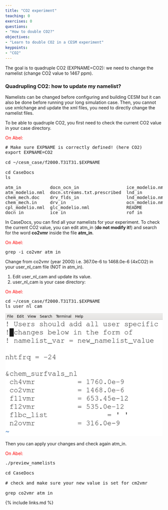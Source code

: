 ```yaml
---
title: "CO2 experiment"
teaching: 0
exercises: 0
questions:
- "How to double CO2?"
objectives:
- "Learn to double CO2 in a CESM experiment"
keypoints:
- "CO2"
---
```

The goal is to quadruple CO2 (EXPNAME=CO2): we need to change the namelist (change CO2 value to 1467 ppm).  

### **Quadrupling CO2**: how to update my namelist?

Namelists can be changed before configuring and building CESM but it can also be done before running your long simulation case. Then, you cannot use xmlchange and update the xml files, you need to directly change the namelist files.  

To be able to quadruple CO2, you first need to check the current CO2 value in your case directory.

<font color="red">On Abel:</font>  

<pre># Make sure EXPNAME is correctly defined! (here CO2)
export EXPNAME=CO2

cd ~/cesm_case/f2000.T31T31.$EXPNAME

cd CaseDocs
ls

atm_in           docn_ocn_in                  ice_modelio.nml  rof_modelio.nml
atm_modelio.nml  docn.streams.txt.prescribed  lnd_in           seq_maps.rc
chem_mech.doc    drv_flds_in                  lnd_modelio.nml  wav_modelio.nml
chem_mech.in     drv_in                       ocn_modelio.nml
cpl_modelio.nml  glc_modelio.nml              README
docn_in          ice_in                       rof_in
</pre>

In CaseDocs, you can find all your namelists for your experiment. To check the current CO2 value, you can edit atm_in (**do not modify it!**) and search for the word **co2vmr** inside the file **atm_in**.

<font color="red">On Abel:</font> 

<pre>grep -i co2vmr atm_in
</pre>

Change from co2vmr (year 2000) i.e. 367.0e-6 to 1468.0e-6 (4xCO2) in your user_nl_cam file (NOT in atm_in).

1.  Edit user_nl_cam and update its value.
2.  user_nl_cam is your case directory:

<font color="red">On Abel:</font> 

<pre>cd ~/cesm_case/f2000.T31T31.$EXPNAME
ls user_nl_cam
</pre>

<img src="../fig/co2_namelist.png">

Then you can apply your changes and check again atm_in.

<font color="red">On Abel:</font> 

<pre>./preview_namelists

cd CaseDocs

# check and make sure your new value is set for cm2vmr

grep co2vmr atm_in
</pre>

{% include links.md %}

